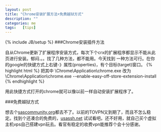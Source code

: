 ```yaml
---
layout: post
title: "Chrome安装扩展方法+免费越狱方式"
description: ""
categories: me
tags:   [tips]
---
```

{% include JB/setup %}
###Chrome安装插件方法

自从Chrome更新了扩展程序安装方式，每次下个crx的扩展程序都显示不能从此页进行安装。郁闷.。。找了几种方法，都不能用。今天找到
一种方法可行。在你的google的快键方式上右键-》属性(properties)，有个目标(target)窗口。
{% highlight html %}
把其中
\Chrome\Application\chrome.exe
改为
\Chrome\Application\chrome.exe --enable-easy-off-store-extension-install
{% endhighlight %}

用此快捷方式打开的chrome就可以像以前一样自动安装扩展程序了。

###免费越狱方式

想去个[sascommunity.org](http://sascommunity.org)都去不了。以前的TOVPN又到期了，而且不怎么稳定。找到个还凑合的免费的，[usassh.net](http://usassh.net)
试试看吧。还不好用，就自己买个虚拟主机vps自己搭建vpn玩去。看官有稳定的收费vpn能推荐个会十分感谢。
